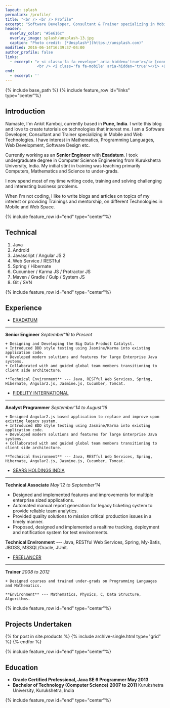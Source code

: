 ```yaml
---
layout: splash
permalink: /profile/
title: "<br /> <br /> Profile"
excerpt: "Software Developer, Consultant & Trainer specializing in Mobile and Web Development Space <br /><br />"
header:
  overlay_color: "#5e616c"
  overlay_image: splash/unsplash-13.jpg
  caption: "Photo credit: [*Unsplash*](https://unsplash.com)"
modified: 2016-06-14T16:39:37-04:00
author_profile: false
links:
  - excerpt: "> <i class='fa fa-envelope' aria-hidden='true'></i> [connect@ankitkamboj.com](mailto:connect@ankitkamboj.com)
              <br /> <i class='fa fa-mobile' aria-hidden='true'></i> +91-708-704-3178"
end:
  - excerpt: ''
---
```


{% include base_path %}
{% include feature_row id="links" type="center"%}

## Introduction

Namaste, I'm Ankit Kamboj, currently based in **Pune, India**. I write this blog and love to create tutorials on technologies that interest me. I am a Software Developer, Consultant and Trainer specializing in Mobile and Web Technologies. I have interest in Mathematics, Programming Languages, Web Development, Software Design etc.

Currently working as an **Senior Engineer** with **Exadatum**. I took undergraduate degree in Computer Science Engineering from Kurukshetra University, India. My initial stint in training was teaching primarily Computers, Mathematics and Science to under-grads.

I now spend most of my time writing code, training and solving challenging and interesting business problems.

When I'm not coding, I like to write blogs and articles on topics of my interest or providing Trainings and mentorship, on different Technologies in Mobile and Web Space.


{% include feature_row id="end" type="center"%}


## Technical

1. Java
1. Android
1. Javascript / Angular JS 2
1. Web Service / RESTful
1. Spring / Hibernate
1. Cucumber / Karma JS / Protractor JS
1. Maven / Gradle / Gulp / System JS
1. Git / SVN

{% include feature_row id="end" type="center"%}

## Experience

* [EXADATUM](http://www.exadatum.com)
---
  **Senior Engineer** *September'16 to Present*

	+ Designing and Developing the Big Data Product Catalyst.
	+ Introduced BDD style testing using Jasmine/Karma into existing application code.
	+ Developed modern solutions and features for large Enterprise Java systems.
	+ Collaborated with and guided global team members transitioning to client side architecture.

	**Technical Environment** --- Java, RESTful Web Services, Spring, Hibernate, Angular2.js, Jasmine.js, Cucumber, Tomcat.


* [FIDELITY INTERNATIONAL](http://www.fidelityinternational.com)
---
  **Analyst Programmer** *September'14 to August'16*

	+ Designed Angular2.js based application to replace and improve upon existing legacy system.
	+ Introduced BDD style testing using Jasmine/Karma into existing application code.
	+ Developed modern solutions and features for large Enterprise Java systems.
	+ Collaborated with and guided global team members transitioning to client side architecture.

	**Technical Environment** --- Java, RESTful Web Services, Spring, Hibernate, Angular2.js, Jasmine.js, Cucumber, Tomcat.


* [SEARS HOLDINGS INDIA](http://www.searsindia.co.in)
---
  **Technical Associate** *May'12 to September'14*

  + Designed and implemented features and improvements for multiple enterprise sized applications.
  + Automated manual report generation for legacy ticketing system to provide reliable team analytics.
  + Provided quality solutions to mission critical production issues in a timely manner.
  + Proposed, designed and implemented a realtime tracking, deployment and notification system for test environments.

  **Technical Environment** --- Java, RESTful Web Services, Spring, My-Batis, JBOSS, MSSQL/Oracle, JUnit.


* [FREELANCER](http://www.ankitkamboj.com)
---
  **Trainer** *2008 to 2012*


	+ Designed courses and trained under-grads on Programming Languages and Mathematics.

	**Environment** --- Mathematics, Physics, C, Data Structure, Algorithms.

{% include feature_row id="end" type="center"%}

## Projects Undertaken

<div class="grid__wrapper">
  {% for post in site.products %}
    {% include archive-single.html type="grid" %}
  {% endfor %}
</div>

{% include feature_row id="end" type="center"%}

## Education

* **Oracle Certified Professional, Java SE 6 Programmer** __May 2013__
* **Bachelor of Technology (Computer Science)** __2007 to 2011__
	Kurukshetra University, Kurukshetra, India

{% include feature_row id="end" type="center"%}
